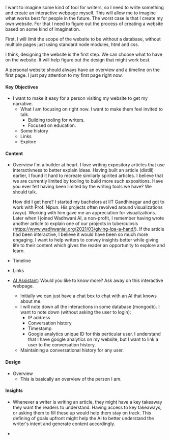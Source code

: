 I want to imagine some kind of tool for writers, so I need to write something and create an interactive webpage myself. This will allow me to imagine what works best for people in the future. The worst case is that I create my own website. For that I need to figure out the process of creating a website based on some kind of imagination.

First, I will limit the scope of the website to be without a database, without multiple pages just using standard node modules, html and css.

I think, designing the website is the first step. We can choose what to have on the website. It will help figure out the design that might work best.

A personal website should always have an overview and a timeline on the first page. I just pay attention to my first page right now.

#### Key Objectives

* I want to make it easy for a person visiting my website to get my narrative.
  * What I am focusing on right now. I want to make them feel invited to talk.
    * Building tooling for writers.
    * Focused on education.
  * Some history
  * Links
  * Explore


#### Content

 * Overview
    I'm a builder at heart. I love writing expository articles that use interactivness to better explain ideas. Having built an article (distill) earlier, I found it hard to recreate similarly spirited articles. I believe that we are currently limited by tooling to build more such expositions. Have you ever felt having been limited by the writing tools we have? We should talk.

    How did I get here? I started my bachelors at IIT Gandhinagar and got to work with Prof. Nipun. His projects often revolved around visualizations (vayu). Working with him gave me an appreciation for visualizations. Later when I joined Wadhwani AI, a non-profit, I remember having wrote another article to explain one of our projects in tuberculosis (https://www.wadhwaniai.org/2021/03/giving-lpa-a-hand/). If the article had been interactive, I believe it would have been so much more engaging. I want to help writers to convey insights better while giving life to their content which gives the reader an opportunity to explore and learn.

 * Timeline
 * Links

 * [AI Assistant](#ai-assistant): Would you like to know more? Ask away on this interactive webpage. 
   * Initially we can just have a chat box to chat with an AI that knows about me.
   * I will note down all the interactions in some database (mongodb). I want to note down (without asking the user to login): 
     * IP address
     * Conversation history
     * Timestamp
     * Google analytics unique ID for this perticular user. I understand that I have google analytics on my website, but I want to link a user to the conversation history.
   * Maintaining a conversational history for any user.

#### Design

 * Overview
   * This is basically an overview of the person I am. 


#### Insights

* Whenever a writer is writing an article, they might have a key takeaway they want the readers to understand. Having access to key takeaways, or asking them to fill these up would help them stay on track. This defining of goals upfront might help the AI to better understand the writer's intent and generate content accordingly.

* 